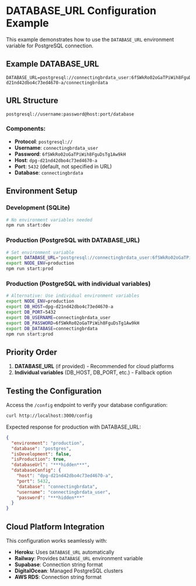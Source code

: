 # DATABASE_URL Configuration Example

This example demonstrates how to use the `DATABASE_URL` environment variable for PostgreSQL connection.

## Example DATABASE_URL

```env
DATABASE_URL=postgresql://connectingbrdata_user:6fSWkRo02oGaTPiWih8FguDsTg1Aw9kH@dpg-d21nd42dbo4c73ed4670-a/connectingbrdata
```

## URL Structure

```
postgresql://username:password@host:port/database
```

### Components:
- **Protocol**: `postgresql://`
- **Username**: `connectingbrdata_user`
- **Password**: `6fSWkRo02oGaTPiWih8FguDsTg1Aw9kH`
- **Host**: `dpg-d21nd42dbo4c73ed4670-a`
- **Port**: `5432` (default, not specified in URL)
- **Database**: `connectingbrdata`

## Environment Setup

### Development (SQLite)
```bash
# No environment variables needed
npm run start:dev
```

### Production (PostgreSQL with DATABASE_URL)
```bash
# Set environment variable
export DATABASE_URL="postgresql://connectingbrdata_user:6fSWkRo02oGaTPiWih8FguDsTg1Aw9kH@dpg-d21nd42dbo4c73ed4670-a/connectingbrdata"
export NODE_ENV=production
npm run start:prod
```

### Production (PostgreSQL with individual variables)
```bash
# Alternative: Use individual environment variables
export NODE_ENV=production
export DB_HOST=dpg-d21nd42dbo4c73ed4670-a
export DB_PORT=5432
export DB_USERNAME=connectingbrdata_user
export DB_PASSWORD=6fSWkRo02oGaTPiWih8FguDsTg1Aw9kH
export DB_DATABASE=connectingbrdata
npm run start:prod
```

## Priority Order

1. **DATABASE_URL** (if provided) - Recommended for cloud platforms
2. **Individual variables** (DB_HOST, DB_PORT, etc.) - Fallback option

## Testing the Configuration

Access the `/config` endpoint to verify your database configuration:

```bash
curl http://localhost:3000/config
```

Expected response for production with DATABASE_URL:
```json
{
  "environment": "production",
  "database": "postgres",
  "isDevelopment": false,
  "isProduction": true,
  "databaseUrl": "***hidden***",
  "databaseConfig": {
    "host": "dpg-d21nd42dbo4c73ed4670-a",
    "port": 5432,
    "database": "connectingbrdata",
    "username": "connectingbrdata_user",
    "password": "***hidden***"
  }
}
```

## Cloud Platform Integration

This configuration works seamlessly with:
- **Heroku**: Uses `DATABASE_URL` automatically
- **Railway**: Provides `DATABASE_URL` environment variable
- **Supabase**: Connection string format
- **DigitalOcean**: Managed PostgreSQL clusters
- **AWS RDS**: Connection string format 